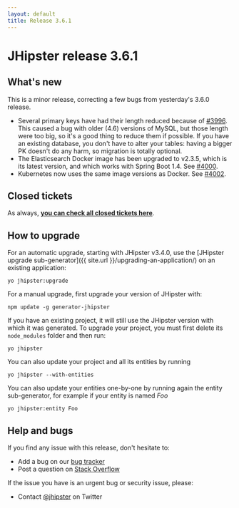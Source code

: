 ```yaml
---
layout: default
title: Release 3.6.1
---
```


JHipster release 3.6.1
==================

What's new
----------

This is a minor release, correcting a few bugs from yesterday's 3.6.0 release.

- Several primary keys have had their length reduced because of [#3996](https://github.com/jhipster/generator-jhipster/issues/3996). This caused a bug with older (4.6) versions of MySQL, but those length were too big, so it's a good thing to reduce them if possible. If you have an existing database, you don't have to alter your tables: having a bigger PK doesn't do any harm, so migration is totally optional.
- The Elasticsearch Docker image has been upgraded to v2.3.5, which is its latest version, and which works with Spring Boot 1.4. See [#4000](https://github.com/jhipster/generator-jhipster/issues/4000).
- Kubernetes now uses the same image versions as Docker. See [#4002](https://github.com/jhipster/generator-jhipster/pull/4002).

Closed tickets
------------
As always, __[you can check all closed tickets here](https://github.com/jhipster/generator-jhipster/issues?q=milestone%3A3.6.1+is%3Aclosed)__.

How to upgrade
------------

For an automatic upgrade, starting with JHipster v3.4.0, use the [JHipster upgrade sub-generator]({{ site.url }}/upgrading-an-application/) on an existing application:

```
yo jhipster:upgrade
```

For a manual upgrade, first upgrade your version of JHipster with:

```
npm update -g generator-jhipster
```

If you have an existing project, it will still use the JHipster version with which it was generated.
To upgrade your project, you must first delete its `node_modules` folder and then run:

```
yo jhipster
```

You can also update your project and all its entities by running

```
yo jhipster --with-entities
```

You can also update your entities one-by-one by running again the entity sub-generator, for example if your entity is named _Foo_

```
yo jhipster:entity Foo
```

Help and bugs
--------------

If you find any issue with this release, don't hesitate to:

- Add a bug on our [bug tracker](https://github.com/jhipster/generator-jhipster/issues?state=open)
- Post a question on [Stack Overflow](http://stackoverflow.com/tags/jhipster/info)

If the issue you have is an urgent bug or security issue, please:

- Contact [@jhipster](https://twitter.com/jhipster) on Twitter
